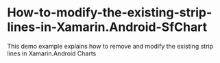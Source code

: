 # How-to-modify-the-existing-strip-lines-in-Xamarin.Android-SfChart
This demo example explains how to remove and modify the existing strip lines in Xamarin.Android Charts
